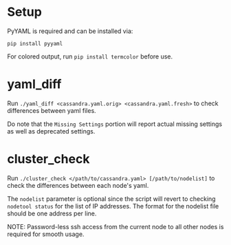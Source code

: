 # Setup

PyYAML is required and can be installed via:

    pip install pyyaml

For colored output, run `pip install termcolor` before use.

# yaml_diff

Run `./yaml_diff <cassandra.yaml.orig> <cassandra.yaml.fresh>` to check differences between yaml files.

Do note that the `Missing Settings` portion will report actual missing settings as well as deprecated settings.

# cluster_check

Run `./cluster_check </path/to/cassandra.yaml> [/path/to/nodelist]` to check the differences between each node's
yaml.

The `nodelist` parameter is optional since the script will revert to checking `nodetool status` for the list of IP
addresses. The format for the nodelist file should be one address per line.

NOTE: Password-less ssh access from the current node to all other nodes is required for smooth usage.
